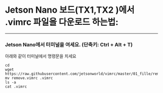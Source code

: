 # Jetson Nano 보드(TX1,TX2 )에서 .vimrc  파일을 다운로드 하는법: 
***
### Jetson Nano에서 터미널을 여세요. (단축키: Ctrl + Alt + T)

아래와 같이 터미널에서 명령문을 치세요

```
cd
wget https://raw.githubusercontent.com/jetsonworld/vimrc/master/01_fille/remove.vimrc
mv remove.vimrc .vimrc
ls -a
cat .vimrc
```
